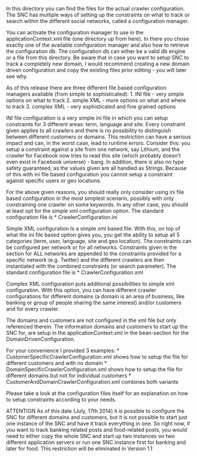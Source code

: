 In this directory you can find the files for the actual crawler configuration. The SNC has multiple ways of setting up the constraints on what to track or search within the different social networks, called a configuration manager.

You can activate the configuration manager to use in the applicationContext.xml file (one directory up from here). In there you chose exactly one of the available configuration manager and also how to retrieve the configuration db. The configuration db can either be a valid db engine or a file from this directory. Be aware that in case you want to setup SNC to track a completely new domain, I would recommend creating a new domain driven configuration and copy the existing files prior editing - you will later see why.


As of this release there are three different file based configuration managers available (from simple to sophisticated):
		1. INI file		 - very simple options on what to track
		2. simple XML	 - more options on what and where to track
		3. complex XML - very sophisticated and fine grained options

INI file configuration
is a very simple ini file in which you can setup constraints for 3 different areas: term, language and site. Every constraint given applies to all crawlers and there is no possibility to distinguish between different customers or domains. This restriction can have a serious impact and can, in the worst case, lead to runtime errors. 
Consider this: you setup a constraint against a site from one network, say Lithium, and the crawler for Facebook now tries to read this site (which probably doesn't even exist in Facebook universe) - bang.
In addition, there is also no type safety guaranteed, as the values given are all handled as Strings. Because of this with ini file based configuration you cannot setup a constraint against specific users or geo locations. 

For the above given reasons, you should really only consider using ini file based configuration in the most simplest scenario, possibly with only constraining one crawler on some keywords. In any other case, you should at least opt for the simple xml configuration option.
The standard configuration file is
		* CrawlerConfiguration.ini


Simple XML configuration
Is a simple xml based file. With this, on top of what the ini file based option gives you, you get the ability to setup all 5 categories (term, user, language, site and geo location). The constraints can be configured per network or for all networks.
Constraints given in the section for ALL networks are appended to the constraints provided for a specific network (e.g. Twitter) and the different crawlers are then instantiated with the combined constraints (or search parameter). 
The standard configuration file is
		* CrawlerConfiguration.xml


Complex XML configuration
puts additional possibilities to simple xml configuration. With this option, you can have different crawler configurations for different domains (a domain is an area of business, like banking or group of people sharing the same interest) and/or customers and for every crawler.

The domains and customers are not configured in the xml file but only referenced therein. The information domains and customers to start up the SNC for, are setup in the applicationContext.xml in the bean-section for the DomainDrivenConfiguration.

For your convenience I provided 3 examples:
		* CustomerSpecificCrawlerConfiguration.xml
		shows how to setup the file for different customers and
		with no domain
		* DomainSpecificCrawlerConfiguration.xml
		shows how to setup the file for different domains but not
		for individual customers
		* CustomerAndDomainCrawlerConfiguration.xml
		combines both variants

Please take a look at the configuration files itself for an explanation on how to setup constraints according to your needs.

ATTENTION
As of this date (July, 17th 2014) it is possible to configure the SNC for different domains and customers, but it is not possible to start just one instance of the SNC and have it track everything in one. So right now, if you want to track banking related posts and food-related posts, you would need to either copy the whole SNC and start up two instances on two different application servers or run one SNC instance first for banking and later for food. This restriction will be eliminated in Version 1.1